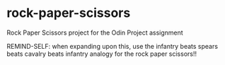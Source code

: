 # rock-paper-scissors
Rock Paper Scissors project for the Odin Project assignment

REMIND-SELF: when expanding upon this, use the infantry beats spears beats
cavalry beats infantry analogy for the rock paper scissors!!
